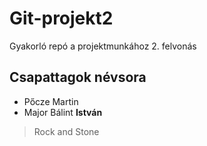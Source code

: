 # Git-projekt2
Gyakorló repó a projektmunkához 2. felvonás

## Csapattagok névsora
* Pőcze Martin
* Major Bálint **István**
 > Rock and Stone
  